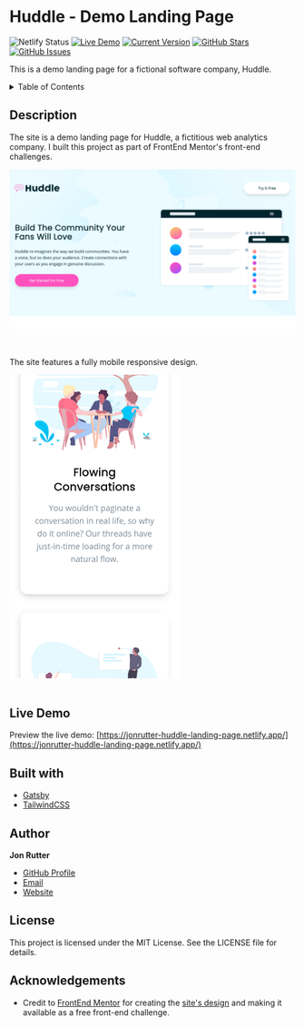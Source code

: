 # Huddle - Demo Landing Page

![Netlify Status](https://api.netlify.com/api/v1/badges/32e0bd7f-965b-4ed0-8fab-64dcfc2e28fa/deploy-status)
[![Live Demo](https://img.shields.io/badge/demo-online-green.svg)](https://jonrutter-huddle-landing-page.netlify.app/)
[![Current Version](https://img.shields.io/badge/version-1.1.0-green.svg)](https://github.com/jonrutter/huddle-demo)
[![GitHub Stars](https://img.shields.io/github/stars/jonrutter/huddle-demo.svg)](https://github.com/jonrutter/huddle-demo/stargazers)
[![GitHub Issues](https://img.shields.io/github/issues/jonrutter/huddle-demo.svg)](https://github.com/jonrutter/huddle-demo/issues)

This is a demo landing page for a fictional software company, Huddle.

<details>
  <summary>Table of Contents</summary>
  <ol>
    <li><a href="#description">Description</a></li>
    <li><a href="#live-demo">Live Demo</a></li>
    <li><a href="#built-with">Built With</a></li>
    <li><a href="#author">Author</a></li>
    <li><a href="#license">License</a></li>
    <li><a href="#acknowledgements">Acknowledgments</a></li>
  </ol>
</details>

## Description

The site is a demo landing page for Huddle, a fictitious web analytics company. I built this project as part of FrontEnd Mentor's front-end challenges.

![Preview of the Huddle Landing Page project](./github/preview-main.png)

<br />

The site features a fully mobile responsive design.

<div>
  <img src="./github/preview-mobile.png" alt="Preview of mobile design" width="300px" />
</div>

<br />

## Live Demo

Preview the live demo: [https://jonrutter-huddle-landing-page.netlify.app/](https://jonrutter-huddle-landing-page.netlify.app/)

## Built with

- [Gatsby](https://www.gatsbyjs.com/)
- [TailwindCSS](https://tailwindcss.com/)

## Author

**Jon Rutter**

- [GitHub Profile](https://www.github.com/jonrutter)
- [Email](mailto:contact@jonrutter.io)
- [Website](https://www.jonrutter.io)

## License

This project is licensed under the MIT License. See the LICENSE file for details.

## Acknowledgements

- Credit to [FrontEnd Mentor](https://www.frontendmentor.io/) for creating the [site's design](https://www.frontendmentor.io/challenges/huddle-landing-page-with-alternating-feature-blocks-5ca5f5981e82137ec91a5100) and making it available as a free front-end challenge.
